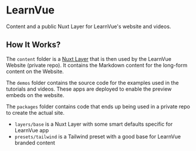 # LearnVue

Content and a public Nuxt Layer for LearnVue's website and videos.

## How It Works?

The `content` folder is a [Nuxt Layer](https://nuxt.com/docs/getting-started/layers) that is then used by the LearnVue Website (private repo). It contains the Markdown content for the long-form content on the Website.

The `demos` folder contains the source code for the examples used in the tutorials and videos. These apps are deployed to enable the preview embeds on the website.

The `packages` folder contains code that ends up being used in a private repo to create the actual site. 
  - `layers/base` is a Nuxt Layer with some smart defaults specific for LearnVue app
  - `presets/tailwind` is a Tailwind preset with a good base for LearnVue branded content
